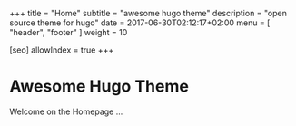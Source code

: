 +++
title = "Home"
subtitle = "awesome hugo theme"
description = "open source theme for hugo"
date = 2017-06-30T02:12:17+02:00
menu = [ "header", "footer" ]
weight = 10

[seo]
  allowIndex = true
+++

# Awesome Hugo Theme

Welcome on the Homepage ...
